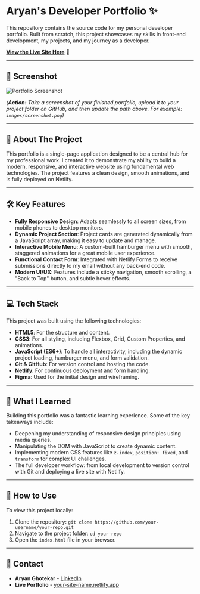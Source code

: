 # Aryan's Developer Portfolio ✨

This repository contains the source code for my personal developer portfolio. Built from scratch, this project showcases my skills in front-end development, my projects, and my journey as a developer.

**[View the Live Site Here](https://your-site-name.netlify.app/)** 🚀

---

## 📸 Screenshot

![Portfolio Screenshot](path/to/your/screenshot.png)

*(**Action:** Take a screenshot of your finished portfolio, upload it to your project folder on GitHub, and then update the path above. For example: `images/screenshot.png`)*

---

## 📝 About The Project

This portfolio is a single-page application designed to be a central hub for my professional work. I created it to demonstrate my ability to build a modern, responsive, and interactive website using fundamental web technologies. The project features a clean design, smooth animations, and is fully deployed on Netlify.

---

## 🛠️ Key Features

* **Fully Responsive Design**: Adapts seamlessly to all screen sizes, from mobile phones to desktop monitors.
* **Dynamic Project Section**: Project cards are generated dynamically from a JavaScript array, making it easy to update and manage.
* **Interactive Mobile Menu**: A custom-built hamburger menu with smooth, staggered animations for a great mobile user experience.
* **Functional Contact Form**: Integrated with Netlify Forms to receive submissions directly to my email without any back-end code.
* **Modern UI/UX**: Features include a sticky navigation, smooth scrolling, a "Back to Top" button, and subtle hover effects.

---

## 💻 Tech Stack

This project was built using the following technologies:

* **HTML5**: For the structure and content.
* **CSS3**: For all styling, including Flexbox, Grid, Custom Properties, and animations.
* **JavaScript (ES6+)**: To handle all interactivity, including the dynamic project loading, hamburger menu, and form validation.
* **Git & GitHub**: For version control and hosting the code.
* **Netlify**: For continuous deployment and form handling.
* **Figma**: Used for the initial design and wireframing.

---

## 🌱 What I Learned

Building this portfolio was a fantastic learning experience. Some of the key takeaways include:

* Deepening my understanding of responsive design principles using media queries.
* Manipulating the DOM with JavaScript to create dynamic content.
* Implementing modern CSS features like `z-index`, `position: fixed`, and `transform` for complex UI challenges.
* The full developer workflow: from local development to version control with Git and deploying a live site with Netlify.

---

## 🚀 How to Use

To view this project locally:
1.  Clone the repository: `git clone https://github.com/your-username/your-repo.git`
2.  Navigate to the project folder: `cd your-repo`
3.  Open the `index.html` file in your browser.

---

## 📧 Contact

* **Aryan Ghotekar** - [LinkedIn](https://www.linkedin.com/in/aryan-ghotekar-672790257)
* **Live Portfolio** - [your-site-name.netlify.app](https://your-site-name.netlify.app/)
